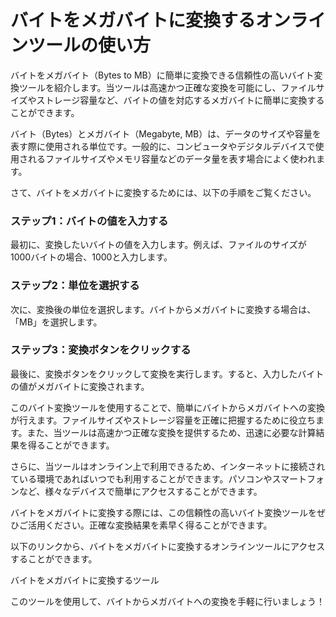 バイトをメガバイトに変換するオンラインツールの使い方
==========================

バイトをメガバイト（Bytes to MB）に簡単に変換できる信頼性の高いバイト変換ツールを紹介します。当ツールは高速かつ正確な変換を可能にし、ファイルサイズやストレージ容量など、バイトの値を対応するメガバイトに簡単に変換することができます。

バイト（Bytes）とメガバイト（Megabyte, MB）は、データのサイズや容量を表す際に使用される単位です。一般的に、コンピュータやデジタルデバイスで使用されるファイルサイズやメモリ容量などのデータ量を表す場合によく使われます。

さて、バイトをメガバイトに変換するためには、以下の手順をご覧ください。

### ステップ1：バイトの値を入力する

最初に、変換したいバイトの値を入力します。例えば、ファイルのサイズが1000バイトの場合、1000と入力します。

### ステップ2：単位を選択する

次に、変換後の単位を選択します。バイトからメガバイトに変換する場合は、「MB」を選択します。

### ステップ3：変換ボタンをクリックする

最後に、変換ボタンをクリックして変換を実行します。すると、入力したバイトの値がメガバイトに変換されます。

このバイト変換ツールを使用することで、簡単にバイトからメガバイトへの変換が行えます。ファイルサイズやストレージ容量を正確に把握するために役立ちます。また、当ツールは高速かつ正確な変換を提供するため、迅速に必要な計算結果を得ることができます。

さらに、当ツールはオンライン上で利用できるため、インターネットに接続されている環境であればいつでも利用することができます。パソコンやスマートフォンなど、様々なデバイスで簡単にアクセスすることができます。

バイトをメガバイトに変換する際には、この信頼性の高いバイト変換ツールをぜひご活用ください。正確な変換結果を素早く得ることができます。

以下のリンクから、バイトをメガバイトに変換するオンラインツールにアクセスすることができます。

バイトをメガバイトに変換するツール

このツールを使用して、バイトからメガバイトへの変換を手軽に行いましょう！